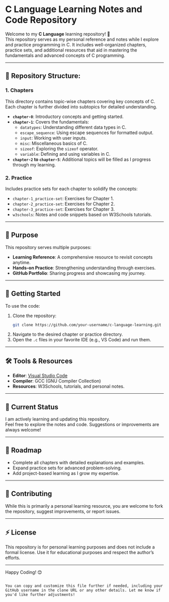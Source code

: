 # C Language Learning Notes and Code Repository

Welcome to my **C Language** learning repository! 🎉  
This repository serves as my personal reference and notes while I explore and practice programming in C. It includes well-organized chapters, practice sets, and additional resources that aid in mastering the fundamentals and advanced concepts of C programming.

---

## 📁 Repository Structure:

### 1. **Chapters**
   This directory contains topic-wise chapters covering key concepts of C. Each chapter is further divided into subtopics for detailed understanding.

   - **`chapter-0`**: Introductory concepts and getting started.
   - **`chapter-1`**: Covers the fundamentals:
     - `datatypes`: Understanding different data types in C.
     - `escape_sequence`: Using escape sequences for formatted output.
     - `input`: Working with user inputs.
     - `misc`: Miscellaneous basics of C.
     - `sizeof`: Exploring the `sizeof` operator.
     - `variable`: Defining and using variables in C.
   - **`chapter-2` to `chapter-5`**: Additional topics will be filled as I progress through my learning.

### 2. **Practice**
   Includes practice sets for each chapter to solidify the concepts:
   - `chapter-1_practice-set`: Exercises for Chapter 1.
   - `chapter-2_practice-set`: Exercises for Chapter 2.
   - `chapter-3_practice-set`: Exercises for Chapter 3.
   - `w3schools`: Notes and code snippets based on W3Schools tutorials.

---

## 🌟 Purpose

This repository serves multiple purposes:
- **Learning Reference**: A comprehensive resource to revisit concepts anytime.
- **Hands-on Practice**: Strengthening understanding through exercises.
- **GitHub Portfolio**: Sharing progress and showcasing my journey.

---

## 🚀 Getting Started

To use the code:
1. Clone the repository:
   ```bash
   git clone https://github.com/your-username/c-language-learning.git
   ```
2. Navigate to the desired chapter or practice directory.
3. Open the `.c` files in your favorite IDE (e.g., VS Code) and run them.

---

## 🛠 Tools & Resources

- **Editor**: [Visual Studio Code](https://code.visualstudio.com/)
- **Compiler**: GCC (GNU Compiler Collection)
- **Resources**: W3Schools, tutorials, and personal notes.

---

## 📝 Current Status

I am actively learning and updating this repository.  
Feel free to explore the notes and code. Suggestions or improvements are always welcome!

---

## 📌 Roadmap

- Complete all chapters with detailed explanations and examples.
- Expand practice sets for advanced problem-solving.
- Add project-based learning as I grow my expertise.

---

## 🤝 Contributing

While this is primarily a personal learning resource, you are welcome to fork the repository, suggest improvements, or report issues.

---

## ⚡ License

This repository is for personal learning purposes and does not include a formal license. Use it for educational purposes and respect the author’s efforts.

---

Happy Coding! 😊
```

You can copy and customize this file further if needed, including your GitHub username in the clone URL or any other details. Let me know if you'd like further adjustments!
